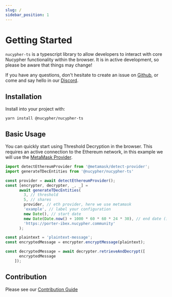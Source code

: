 ```yaml
---
slug: /
sidebar_position: 1
---
```


# Getting Started

`nucypher-ts` is a typescript library to allow developers to interact with core Nucypher functionality within the browser.
It is in active development, so please be aware that things may change!

If you have any questions, don't hesitate to create an issue on [Github](https://github.com/nucypher/nucypher-ts), or come and say hello in our [Discord](https://discord.gg/RwjHbgA7uQ).


## Installation

Install into your project with:
```
yarn install @nucypher/nucypher-ts
```

## Basic Usage

You can quickly start using Threshold Decryption in the browser.
This requires an active connection to the Ethereum network, in this example we will use the [MetaMask Provider](https://docs.metamask.io/guide/ethereum-provider.html).

```js
import detectEthereumProvider from '@metamask/detect-provider';
import generateTDecEntities from '@nucypher/nucypher-ts'

const provider = await detectEthereumProvider();
const [encrypter, decrypter, _, _] =
      await generateTDecEntities(
        3, // threshold
        5, // shares
        provider, // eth provider, here we use metamask
        'example', // label your configuration
        new Date(), // start date
        new Date(Date.now() + 1000 * 60 * 60 * 24 * 30), // end date (in 30 days)
        'https://porter-ibex.nucypher.community'
      );

const plaintext = 'plaintext-message';
const encryptedMessage = encrypter.encryptMessage(plaintext);

const decryptedMessage = await decrypter.retrieveAndDecrypt([
      encryptedMessage
    ]);
```

## Contribution

Please see our [Contribution Guide](./Contributing.md)